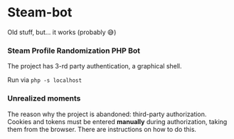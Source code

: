 # Steam-bot

Old stuff, but... it works (probably 😅)

### Steam Profile Randomization PHP Bot

The project has 3-rd party authentication, a graphical shell. 

Run via 
`php -s localhost`

### Unrealized moments

The reason why the project is abandoned: third-party authorization. 
Cookies and tokens must be entered **manually** during authorization, taking them from the browser. There are instructions on how to do this.
